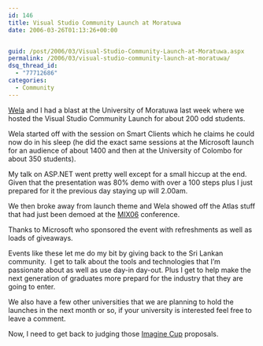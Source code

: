 ```yaml
---
id: 146
title: Visual Studio Community Launch at Moratuwa
date: 2006-03-26T01:13:26+00:00


guid: /post/2006/03/Visual-Studio-Community-Launch-at-Moratuwa.aspx
permalink: /2006/03/visual-studio-community-launch-at-moratuwa/
dsq_thread_id:
  - "77712686"
categories:
  - Community
---
```

<p><a href="http://www.welasharp.net/">Wela</a> and I had a blast at the University of Moratuwa last week where we hosted the Visual Studio Community Launch for about 200 odd students.</p>
<p>Wela started off with the session on Smart Clients which he claims he could now do in his sleep (he did the exact same sessions at the Microsoft launch for an audience of about 1400 and then at the University of Colombo for about 350 students).</p>
<p>My talk on ASP.NET went pretty well except for a small hiccup at the end. Given that the presentation was 80% demo with over a 100 steps plus I just prepared for it the previous day staying up will 2.00am.</p>
<p>We then broke away from launch theme and Wela showed off the Atlas stuff that had just been demoed at the <a href="http://www.mix06.com/">MIX06</a> conference. </p>
<p>Thanks to Microsoft who sponsored the event with refreshments as well as loads of giveaways.</p>
<p>Events like these let me do my bit by giving back to the Sri Lankan community. &nbsp;I get to talk about the tools and technologies that I&rsquo;m passionate about as well as use day-in day-out. Plus I get to help make the next generation of graduates more prepard for the industry that they are going to enter.</p>
<p>We also have a few other universities that we are planning to hold the launches in the next month or so, if your university is interested feel free to leave a comment.</p>
<p>Now,&nbsp;I need to get back to judging those <a href="http://thespoke.net/imagine">Imagine Cup</a> proposals.</p>